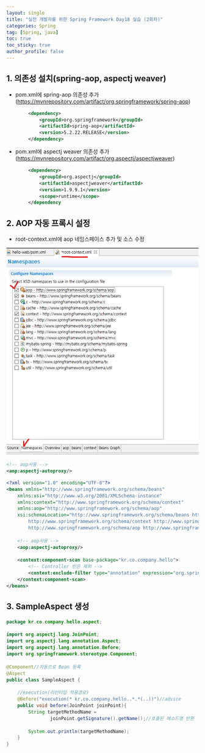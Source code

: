 ```yaml
---
layout: single
title: "실전 개발자를 위한 Spring Framework Day18 실습 (2회차)"
categories: Spring
tag: [Spring, java]
toc: true
toc_sticky: true
author_profile: false
---
```


## 1. 의존성 설치(spring-aop, aspectj weaver)

* pom.xml에 spring-aop 의존성 추가(https://mvnrepository.com/artifact/org.springframework/spring-aop)

```xml
		<dependency>
		    <groupId>org.springframework</groupId>
		    <artifactId>spring-aop</artifactId>
		    <version>5.2.22.RELEASE</version>
		</dependency>
```

* pom.xml에 aspectj weaver 의존성 추가(https://mvnrepository.com/artifact/org.aspectj/aspectjweaver)

```xml
		<dependency>
		    <groupId>org.aspectj</groupId>
		    <artifactId>aspectjweaver</artifactId>
		    <version>1.9.9.1</version>
		    <scope>runtime</scope>
		</dependency
```



## 2. AOP 자동 프록시 설정

* root-context.xml에 aop 네임스페이스 추가 및 소스 수정

![image-20220916065401361](../../images/image-20220916065401361.png)

```xml
<!-- aop사용 -->
<aop:aspectj-autoproxy/>
```

```xml
<?xml version="1.0" encoding="UTF-8"?>
<beans xmlns="http://www.springframework.org/schema/beans"
	xmlns:xsi="http://www.w3.org/2001/XMLSchema-instance"
	xmlns:context="http://www.springframework.org/schema/context"
	xmlns:aop="http://www.springframework.org/schema/aop"
	xsi:schemaLocation="http://www.springframework.org/schema/beans http://www.springframework.org/schema/beans/spring-beans.xsd
		http://www.springframework.org/schema/context http://www.springframework.org/schema/context/spring-context-4.3.xsd
		http://www.springframework.org/schema/aop http://www.springframework.org/schema/aop/spring-aop-4.3.xsd">

    <!-- aop사용 -->
	<aop:aspectj-autoproxy/>
	
	<context:component-scan base-package="kr.co.company.hello">
		<!-- Controller 빈은 제외 -->
		<context:exclude-filter type="annotation" expression="org.springframework.stereotype.Controller"/>
	</context:component-scan>
</beans>
```



## 3. SampleAspect 생성

```java
package kr.co.company.hello.aspect;

import org.aspectj.lang.JoinPoint;
import org.aspectj.lang.annotation.Aspect;
import org.aspectj.lang.annotation.Before;
import org.springframework.stereotype.Component;

@Component//자동으로 Bean 등록
@Aspect
public class SampleAspect {
	
	//execution(리턴타입 적용경로)
	@Before("execution(* kr.co.company.hello..*.*(..))")//advice
	public void before(JoinPoint joinPoint){
		String targetMethodName =
				joinPoint.getSignature().getName();//호출된 메소드명 반환
		
		System.out.println(targetMethodName);
	}
}
```

